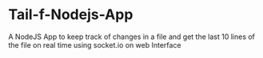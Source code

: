 # Tail-f-Nodejs-App
A NodeJS App to keep track of changes in a file and get the last 10 lines of the file on real time using socket.io on web Interface
